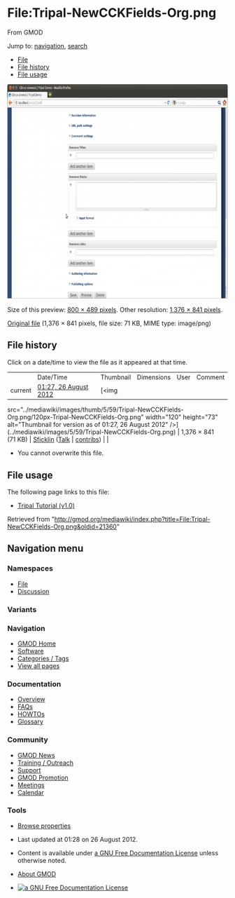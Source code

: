 <div id="mw-page-base" class="noprint">

</div>

<div id="mw-head-base" class="noprint">

</div>

<div id="content" class="mw-body" role="main">

<span id="top"></span>

<div id="mw-js-message" style="display:none;">

</div>



# <span dir="auto">File:Tripal-NewCCKFields-Org.png</span>

<div id="bodyContent">

<div id="siteSub">

From GMOD

</div>

<div id="contentSub">

</div>

<div id="jump-to-nav" class="mw-jump">

Jump to: [navigation](#mw-navigation), [search](#p-search)

</div>

<div id="mw-content-text">

- [File](#file)
- [File history](#filehistory)
- [File usage](#filelinks)

<div id="file" class="fullImageLink">

[<img
src="../mediawiki/images/thumb/5/59/Tripal-NewCCKFields-Org.png/800px-Tripal-NewCCKFields-Org.png"
srcset="../mediawiki/images/thumb/5/59/Tripal-NewCCKFields-Org.png/1200px-Tripal-NewCCKFields-Org.png 1.5x, ../mediawiki/images/5/59/Tripal-NewCCKFields-Org.png 2x"
width="800" height="489" alt="File:Tripal-NewCCKFields-Org.png" />](../mediawiki/images/5/59/Tripal-NewCCKFields-Org.png)

<div class="mw-filepage-resolutioninfo">

Size of this preview: <a
href="../mediawiki/images/thumb/5/59/Tripal-NewCCKFields-Org.png/800px-Tripal-NewCCKFields-Org.png"
class="mw-thumbnail-link">800 × 489 pixels</a>.
<span class="mw-filepage-other-resolutions">Other resolution:
<a href="../mediawiki/images/5/59/Tripal-NewCCKFields-Org.png"
class="mw-thumbnail-link">1,376 × 841 pixels</a>.</span>

</div>

</div>

<div class="fullMedia">

<a href="../mediawiki/images/5/59/Tripal-NewCCKFields-Org.png"
class="internal" title="Tripal-NewCCKFields-Org.png">Original file</a>
‎<span class="fileInfo">(1,376 × 841 pixels, file size: 71 KB, MIME type:
image/png)</span>

</div>

<div id="mw-imagepage-content" class="mw-content-ltr" lang="en"
dir="ltr">

</div>

## File history

<div id="mw-imagepage-section-filehistory">

Click on a date/time to view the file as it appeared at that time.

|  |  |  |  |  |  |
|----|----|----|----|----|----|
|  | Date/Time | Thumbnail | Dimensions | User | Comment |
| current | [01:27, 26 August 2012](../mediawiki/images/5/59/Tripal-NewCCKFields-Org.png) | [<img
src="../mediawiki/images/thumb/5/59/Tripal-NewCCKFields-Org.png/120px-Tripal-NewCCKFields-Org.png"
width="120" height="73"
alt="Thumbnail for version as of 01:27, 26 August 2012" />](../mediawiki/images/5/59/Tripal-NewCCKFields-Org.png) | 1,376 × 841 <span style="white-space: nowrap;">(71 KB)</span> | <a href="User:Sficklin" class="mw-userlink"
title="User:Sficklin">Sficklin</a> <span style="white-space: nowrap;"> <span class="mw-usertoollinks">(<a
href="http://gmod.org/mediawiki/index.php?title=User_talk:Sficklin&amp;action=edit&amp;redlink=1"
class="new" title="User talk:Sficklin (page does not exist)">Talk</a> \| [contribs](Special:Contributions/Sficklin "Special:Contributions/Sficklin"))</span></span> |  |

</div>

- <span id="mw-imagepage-upload-disallowed">You cannot overwrite this
  file.</span>

## File usage

<div id="mw-imagepage-section-linkstoimage">

The following page links to this file:

- [Tripal Tutorial
  (v1.0)](Tripal_Tutorial_(v1.0) "Tripal Tutorial (v1.0)")

</div>

</div>

<div class="printfooter">

Retrieved from
"<http://gmod.org/mediawiki/index.php?title=File:Tripal-NewCCKFields-Org.png&oldid=21360>"

</div>

<div id="catlinks" class="catlinks catlinks-allhidden">

</div>

<div class="visualClear">

</div>

</div>

</div>

<div id="mw-navigation">

## Navigation menu

<div id="mw-head">



<div id="left-navigation">

<div id="p-namespaces" class="vectorTabs" role="navigation"
aria-labelledby="p-namespaces-label">

### Namespaces

- <span id="ca-nstab-image"><a href="File:Tripal-NewCCKFields-Org.png" accesskey="c"
  title="View the file page [c]">File</a></span>
- <span id="ca-talk"><a
  href="http://gmod.org/mediawiki/index.php?title=File_talk:Tripal-NewCCKFields-Org.png&amp;action=edit&amp;redlink=1"
  accesskey="t"
  title="Discussion about the content page [t]">Discussion</a></span>

</div>

<div id="p-variants" class="vectorMenu emptyPortlet" role="navigation"
aria-labelledby="p-variants-label">

### 

### Variants[](#)

<div class="menu">

</div>

</div>

</div>

<div id="right-navigation">





</div>



</div>

</div>

</div>

<div id="mw-panel">

<div id="p-logo" role="banner">

<a href="Main_Page"
style="background-image: url(../images/GMOD-cogs.png);"
title="Visit the main page"></a>

</div>

<div id="p-Navigation" class="portal" role="navigation"
aria-labelledby="p-Navigation-label">

### Navigation

<div class="body">

- <span id="n-GMOD-Home">[GMOD Home](Main_Page)</span>
- <span id="n-Software">[Software](GMOD_Components)</span>
- <span id="n-Categories-.2F-Tags">[Categories /
  Tags](Categories)</span>
- <span id="n-View-all-pages">[View all pages](Special:AllPages)</span>

</div>

</div>

<div id="p-Documentation" class="portal" role="navigation"
aria-labelledby="p-Documentation-label">

### Documentation

<div class="body">

- <span id="n-Overview">[Overview](Overview)</span>
- <span id="n-FAQs">[FAQs](Category:FAQ)</span>
- <span id="n-HOWTOs">[HOWTOs](Category:HOWTO)</span>
- <span id="n-Glossary">[Glossary](Glossary)</span>

</div>

</div>

<div id="p-Community" class="portal" role="navigation"
aria-labelledby="p-Community-label">

### Community

<div class="body">

- <span id="n-GMOD-News">[GMOD News](GMOD_News)</span>
- <span id="n-Training-.2F-Outreach">[Training /
  Outreach](Training_and_Outreach)</span>
- <span id="n-Support">[Support](Support)</span>
- <span id="n-GMOD-Promotion">[GMOD Promotion](GMOD_Promotion)</span>
- <span id="n-Meetings">[Meetings](Meetings)</span>
- <span id="n-Calendar">[Calendar](Calendar)</span>

</div>

</div>

<div id="p-tb" class="portal" role="navigation"
aria-labelledby="p-tb-label">

### Tools

<div class="body">


- <span id="t-smwbrowselink"><a href="Special:Browse/File:Tripal-2DNewCCKFields-2DOrg.png"
  rel="smw-browse">Browse properties</a></span>

</div>

</div>

</div>

</div>

<div id="footer" role="contentinfo">

- <span id="footer-info-lastmod">Last updated at 01:28 on 26 August
  2012.</span>
<!-- - <span id="footer-info-viewcount">1,119 page views.</span> -->
- <span id="footer-info-copyright">Content is available under
  <a href="http://www.gnu.org/licenses/fdl-1.3.html" class="external"
  rel="nofollow">a GNU Free Documentation License</a> unless otherwise
  noted.</span>

<!-- -->

- <span id="footer-places-about">[About
  GMOD](GMOD:About "GMOD:About")</span>

<!-- -->

- <span id="footer-copyrightico">[<img src="http://www.gnu.org/graphics/gfdl-logo-small.png" width="88"
  height="31" alt="a GNU Free Documentation License" />](http://www.gnu.org/licenses/fdl-1.3.html)</span>




</div>
